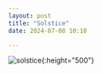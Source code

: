 ```yaml
---
layout: post
title: "Solstice"
date: 2024-07-08 10:10

---
```

![solstice](/images/fragments/solstice.jpg){:height="500"}
